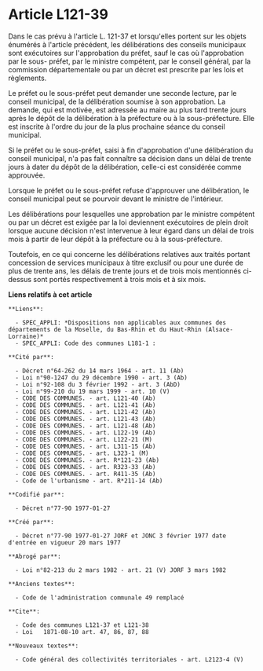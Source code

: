 # Article L121-39

Dans le cas prévu à l'article L. 121-37 et lorsqu'elles portent sur les objets énumérés à l'article précédent, les
délibérations des conseils municipaux sont exécutoires sur l'approbation du préfet, sauf le cas où l'approbation par le sous-
préfet, par le ministre compétent, par le conseil général, par la commission départementale ou par un décret est prescrite
par les lois et règlements.

Le préfet ou le sous-préfet peut demander une seconde lecture, par le conseil municipal, de la délibération soumise à son
approbation. La demande, qui est motivée, est adressée au maire au plus tard trente jours après le dépôt de la délibération à
la préfecture ou à la sous-préfecture. Elle est inscrite à l'ordre du jour de la plus prochaine séance du conseil municipal.

Si le préfet ou le sous-préfet, saisi à fin d'approbation d'une délibération du conseil municipal, n'a pas fait connaître sa
décision dans un délai de trente jours à dater du dépôt de la délibération, celle-ci est considérée comme approuvée.

Lorsque le préfet ou le sous-préfet refuse d'approuver une délibération, le conseil municipal peut se pourvoir devant le
ministre de l'intérieur.

Les délibérations pour lesquelles une approbation par le ministre compétent ou par un décret est exigée par la loi deviennent
exécutoires de plein droit lorsque aucune décision n'est intervenue à leur égard dans un délai de trois mois à partir de leur
dépôt à la préfecture ou à la sous-préfecture.

Toutefois, en ce qui concerne les délibérations relatives aux traités portant concession de services municipaux à titre
exclusif ou pour une durée de plus de trente ans, les délais de trente jours et de trois mois mentionnés ci-dessus sont
portés respectivement à trois mois et à six mois.

**Liens relatifs à cet article**

	**Liens**:

	  - SPEC_APPLI: *Dispositions non applicables aux communes des départements de la Moselle, du Bas-Rhin et du Haut-Rhin (Alsace-Lorraine)*
	  - SPEC_APPLI: Code des communes L181-1 :

	**Cité par**:

	  - Décret n°64-262 du 14 mars 1964 - art. 11 (Ab)
	  - Loi n°90-1247 du 29 décembre 1990 - art. 3 (Ab)
	  - Loi n°92-108 du 3 février 1992 - art. 3 (AbD)
	  - Loi n°99-210 du 19 mars 1999 - art. 10 (V)
	  - CODE DES COMMUNES. - art. L121-40 (Ab)
	  - CODE DES COMMUNES. - art. L121-41 (Ab)
	  - CODE DES COMMUNES. - art. L121-42 (Ab)
	  - CODE DES COMMUNES. - art. L121-43 (Ab)
	  - CODE DES COMMUNES. - art. L121-48 (Ab)
	  - CODE DES COMMUNES. - art. L122-19 (Ab)
	  - CODE DES COMMUNES. - art. L122-21 (M)
	  - CODE DES COMMUNES. - art. L311-15 (Ab)
	  - CODE DES COMMUNES. - art. L323-1 (M)
	  - CODE DES COMMUNES. - art. R*121-23 (Ab)
	  - CODE DES COMMUNES. - art. R323-33 (Ab)
	  - CODE DES COMMUNES. - art. R411-35 (Ab)
	  - Code de l'urbanisme - art. R*211-14 (Ab)

	**Codifié par**:

	  - Décret n°77-90 1977-01-27

	**Créé par**:

	  - Décret n°77-90 1977-01-27 JORF et JONC 3 février 1977 date d'entrée en vigueur 20 mars 1977

	**Abrogé par**:

	  - Loi n°82-213 du 2 mars 1982 - art. 21 (V) JORF 3 mars 1982

	**Anciens textes**:

	  - Code de l'administration communale 49 remplacé

	**Cite**:

	  - Code des communes L121-37 et L121-38
	  - Loi   1871-08-10 art. 47, 86, 87, 88

	**Nouveaux textes**:

	  - Code général des collectivités territoriales - art. L2123-4 (V)
